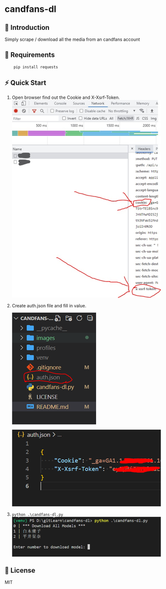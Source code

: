 # candfans-dl

## 🎇 Introduction

Simply scrape / download all the media from an candfans account

## 🌟 Requirements

```
    pip install requests
```

## ⚡ Quick Start

1. Open browser find out the Cookie and X-Xsrf-Token.
    ![session](./images/file.jpg)

2. Create auth.json file and fill in value.

    ![auth.json](./images/file.PNG)

    ![auth.json](./images/auth.PNG)

3. `python .\candfans-dl.py`
    ![session](./images/cmd.PNG)

## 🔔 License
MIT
